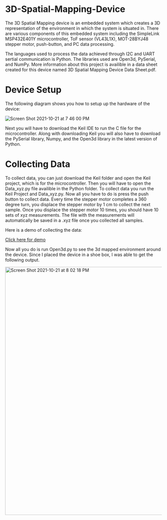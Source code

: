 # 3D-Spatial-Mapping-Device

The 3D Spatial Mapping device is an embedded system which creates a 3D representation of the environment in which the system is situated in. There are various components of this embedded system including the SimpleLink MSP432E401Y microcontroller, ToF sensor (VL43L1X), MOT-28BYJ48 stepper motor, push-button, and PC data processing.

The languages used to process the data achieved through I2C and UART sertial communication is Python. The libraries used are Open3d, PySerial, and NumPy. More information about this project is availible in a data sheet created for this device named 3D Spatial Mapping Device Data Sheet.pdf. 

# Device Setup 

The following diagram shows you how to setup up the hardware of the device: 

![Screen Shot 2021-10-21 at 7 46 00 PM](https://user-images.githubusercontent.com/70975819/138372056-01fb7924-d06f-4524-9130-4a4a71deaf92.png)

Next you will have to download the Keil IDE to run the C file for the microcontroller. Along with downloading Keil you will also have to download the PySerial library, Numpy, and the Open3d library in the latest version of Python. 


# Collecting Data

To collect data, you can just download the Keil folder and open the Keil project, which is for the microcontroller. Then you will have to open the Data_xyz.py file availible in the Python folder. To collect data you run the Keil Project and Data_xyz.py. Now all you have to do is press the push button to collect data. Every time the stepper motor completes a 360 degree turn, you displace the stepper motor by 1 cm to collect the next sample. Once you displace the stepper motor 10 times, you should have 10 sets of xyz measurements. The file with the measurements will automatically be saved in a .xyz file once you collected all samples. 

Here is a demo of collecting the data: 

[Click here for demo](https://drive.google.com/file/d/15MeWUKRfnaQnStuu2_eZklhhJYEYZpAr/view?usp=sharing)

Now all you do is run Open3d.py to see the 3d mapped environment around the device. Since I placed the device in a shoe box, I was able to get the following output. 

<img width="797" alt="Screen Shot 2021-10-21 at 8 02 18 PM" src="https://user-images.githubusercontent.com/70975819/138372874-0568828b-5645-4060-9067-b779c5098113.png">



